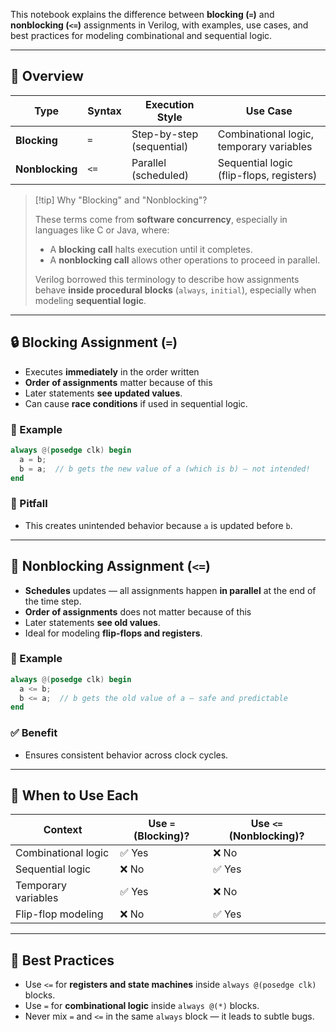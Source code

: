 
This notebook explains the difference between **blocking (`=`)** and **nonblocking (`<=`)** assignments in Verilog, with examples, use cases, and best practices for modeling combinational and sequential logic.

---

## 📌 Overview

| Type              | Syntax   | Execution Style         | Use Case                  |
|-------------------|----------|--------------------------|---------------------------|
| **Blocking**      | `=`      | Step-by-step (sequential)| Combinational logic, temporary variables |
| **Nonblocking**   | `<=`     | Parallel (scheduled)     | Sequential logic (flip-flops, registers) |

> [!tip] Why "Blocking" and "Nonblocking"?
>
> These terms come from **software concurrency**, especially in languages like C or Java, where:
>
> - A **blocking call** halts execution until it completes.
> - A **nonblocking call** allows other operations to proceed in parallel.
>
> Verilog borrowed this terminology to describe how assignments behave **inside procedural blocks** (`always`, `initial`), especially when modeling **sequential logic**.

---

## 🔒 Blocking Assignment (`=`)

- Executes **immediately** in the order written
- **Order of assignments** matter because of this
- Later statements **see updated values**.
- Can cause **race conditions** if used in sequential logic.

### 🧪 Example

```verilog
always @(posedge clk) begin
  a = b;
  b = a;  // b gets the new value of a (which is b) — not intended!
end
```

### 🚫 Pitfall

- This creates unintended behavior because `a` is updated before `b`.

---

## 🔁 Nonblocking Assignment (`<=`)

- **Schedules** updates — all assignments happen **in parallel** at the end of the time step.
- **Order of assignments** does not matter because of this
- Later statements **see old values**.
- Ideal for modeling **flip-flops and registers**.

### 🧪 Example

```verilog
always @(posedge clk) begin
  a <= b;
  b <= a;  // b gets the old value of a — safe and predictable
end
```

### ✅ Benefit

- Ensures consistent behavior across clock cycles.

---

## 🧩 When to Use Each

| Context                  | Use `=` (Blocking)? | Use `<=` (Nonblocking)? |
|--------------------------|---------------------|--------------------------|
| Combinational logic      | ✅ Yes              | ❌ No                   |
| Sequential logic         | ❌ No               | ✅ Yes                  |
| Temporary variables      | ✅ Yes              | ❌ No                   |
| Flip-flop modeling       | ❌ No               | ✅ Yes                  |

---

## 🧠 Best Practices

- Use `<=` for **registers and state machines** inside `always @(posedge clk)` blocks.
- Use `=` for **combinational logic** inside `always @(*)` blocks.
- Never mix `=` and `<=` in the same `always` block — it leads to subtle bugs.
